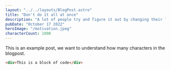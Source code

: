 ```yaml
---
layout: "../../layouts/BlogPost.astro"
title: "Don't do it all at once"
description: "A lot of people try and figure it out by changing their life in a couple days. Take things slow, do one at a time."
pubDate: "October 17 2022"
heroImage: "/motivation.jpeg"
characterCount: 1000
---
```


This is an example post, we want to understand how many characters in the blogpost.

```html
<div>This is a block of code</div>
```
